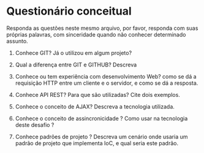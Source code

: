 # Questionário conceitual

Responda as questões neste mesmo arquivo, por favor, responda com suas próprias palavras, com sinceridade quando não conhecer determinado assunto.

1. Conhece GIT? Já o utilizou em algum projeto?

2. Qual a diferença entre GIT e GITHUB?
Descreva
3. Conhece ou tem experiência com desenvolvimento Web?  como se dá a requisição HTTP entre um cliente e o servidor, e como se dá a resposta.

4. Conhece API REST? Para que são utilizadas? Cite dois exemplos.

5. Conhece o conceito de AJAX? Descreva a tecnologia utilizada.

6. Conhece o conceito de assincronicidade ? Como usar na tecnologia deste desafio ?

7. Conhece padrões de projeto ? Descreva um cenário onde usaria um padrão de projeto que implementa IoC, e qual seria este padrão.




